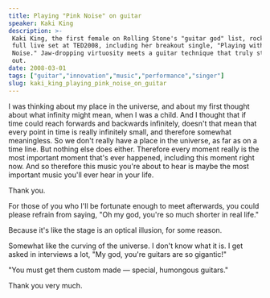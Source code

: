 ```yaml
---
title: Playing "Pink Noise" on guitar
speaker: Kaki King
description: >-
 Kaki King, the first female on Rolling Stone's "guitar god" list, rocks out to a
 full live set at TED2008, including her breakout single, "Playing with Pink
 Noise." Jaw-dropping virtuosity meets a guitar technique that truly stands
 out.
date: 2008-03-01
tags: ["guitar","innovation","music","performance","singer"]
slug: kaki_king_playing_pink_noise_on_guitar
---
```


I was thinking about my place in the universe, and about my first thought about what
infinity might mean, when I was a child. And I thought that if time could reach forwards
and backwards infinitely, doesn't that mean that every point in time is really infinitely
small, and therefore somewhat meaningless. So we don't really have a place in the
universe, as far as on a time line. But nothing else does either. Therefore every moment
really is the most important moment that's ever happened, including this moment right now.
And so therefore this music you're about to hear is maybe the most important music you'll
ever hear in your life.

Thank you. 

For those of you who I'll be fortunate enough to meet afterwards, you could please refrain
from saying, "Oh my god, you're so much shorter in real life." 

Because it's like the stage is an optical illusion, for some reason. 

Somewhat like the curving of the universe. I don't know what it is. I get asked in
interviews a lot, "My god, you're guitars are so gigantic!" 

"You must get them custom made — special, humongous guitars."

Thank you very much. 

<!--
ad_duration=3.33
event="TED2008"
external_start_time=0
intro_duration=11.82
is_subtitle_required="False"
is_talk_featured="True"
language="en"
language_swap="False"
native_language="en"
number_of_related_talks=6
number_of_speakers=1
number_of_subtitled_videos=30
number_of_tags=5
number_of_talk_download_languages=32
number_of_talk_more_resources=0
number_of_talk_recommendations=0
number_of_talks_take_actions=0
post_ad_duration=0.83
published_timestamp="2009-05-29 01:00:00"
recording_date="2008-03-01"
speaker_description="Guitarist"
speaker_is_published=1
speaker_name="Kaki King"
talk_name="Playing \"Pink Noise\" on guitar"
talks_tags=["guitar","innovation","music","performance","singer"]
url_audio="https://download.ted.com/talks/KakiKing_2008.mp3?apikey=acme-roadrunner"
url_photo_speaker="https://pe.tedcdn.com/images/ted/26ebfa5487287e02347d41d4f4b55e61968d5f96_254x191.jpg"
url_photo_talk="https://s3.amazonaws.com/talkstar-photos/uploads/aca5c0dc-7bee-4832-b67c-6a14fcab53d3/KakiKing_2008-embed.jpg"
url_webpage="https://www.ted.com/talks/kaki_king_playing_pink_noise_on_guitar"
video_type_name="TED Stage Talk"
-->